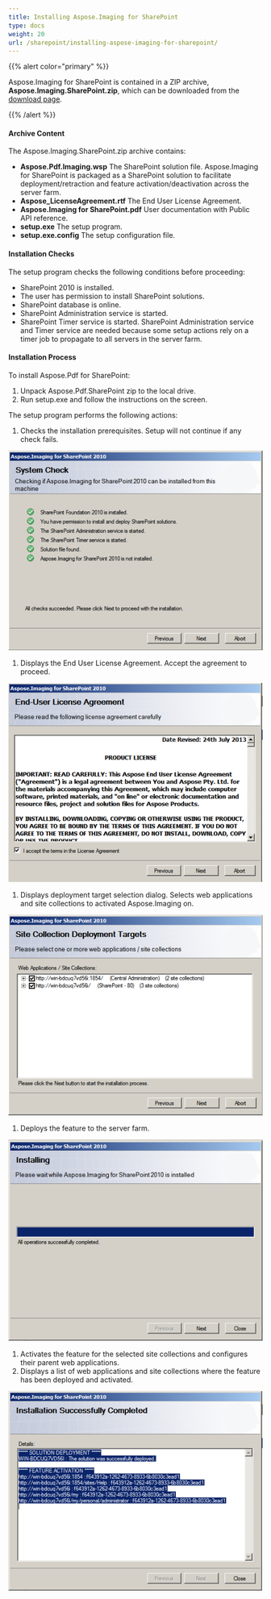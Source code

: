 ```yaml
---
title: Installing Aspose.Imaging for SharePoint
type: docs
weight: 20
url: /sharepoint/installing-aspose-imaging-for-sharepoint/
---
```


{{% alert color="primary" %}} 

Aspose.Imaging for SharePoint is contained in a ZIP archive, **Aspose.Imaging.SharePoint.zip**, which can be downloaded from the [download page](http://www.aspose.com/community/files/73/sharepoint-components/aspose-imaging-for-sharepoint/default.aspx). 

{{% /alert %}} 
#### **Archive Content**
The Aspose.Imaging.SharePoint.zip archive contains:

- **Aspose.Pdf.Imaging.wsp** 
  The SharePoint solution file. Aspose.Imaging for SharePoint is packaged as a SharePoint solution to facilitate deployment/retraction and feature activation/deactivation across the server farm.
- **Aspose_LicenseAgreement.rtf** 
  The End User License Agreement.
- **Aspose.Imaging for SharePoint.pdf** 
  User documentation with Public API reference.
- **setup.exe** 
  The setup program.
- **setup.exe.config** 
  The setup configuration file.
#### **Installation Checks**
The setup program checks the following conditions before proceeding:

- SharePoint 2010 is installed.
- The user has permission to install SharePoint solutions.
- SharePoint database is online.
- SharePoint Administration service is started.
- SharePoint Timer service is started.
  SharePoint Administration service and Timer service are needed because some setup actions rely on a timer job to propagate to all servers in the server farm.
#### **Installation Process**
To install Aspose.Pdf for SharePoint:

1. Unpack Aspose.Pdf.SharePoint zip to the local drive.
1. Run setup.exe and follow the instructions on the screen.

The setup program performs the following actions:

1. Checks the installation prerequisites.
   Setup will not continue if any check fails. 

![todo:image_alt_text](installing-aspose-imaging-for-sharepoint_1.png)




1. Displays the End User License Agreement.
   Accept the agreement to proceed. 

![todo:image_alt_text](installing-aspose-imaging-for-sharepoint_2.png)




1. Displays deployment target selection dialog.
   Selects web applications and site collections to activated Aspose.Imaging on. 

![todo:image_alt_text](installing-aspose-imaging-for-sharepoint_3.png)




1. Deploys the feature to the server farm. 

![todo:image_alt_text](installing-aspose-imaging-for-sharepoint_4.png)




1. Activates the feature for the selected site collections and configures their parent web applications.
1. Displays a list of web applications and site collections where the feature has been deployed and activated. 

![todo:image_alt_text](installing-aspose-imaging-for-sharepoint_5.png)
